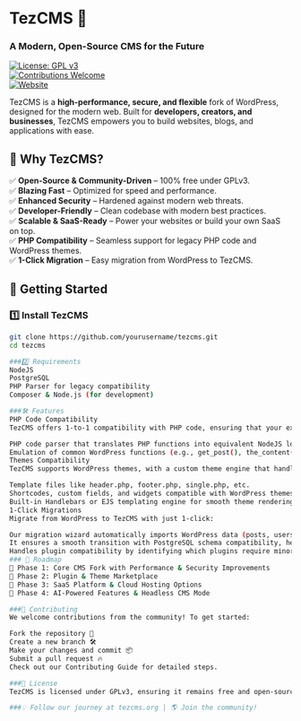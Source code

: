 # TezCMS 🚀  
### A Modern, Open-Source CMS for the Future  

[![License: GPL v3](https://img.shields.io/badge/License-GPLv3-blue.svg)](https://www.gnu.org/licenses/gpl-3.0)  
[![Contributions Welcome](https://img.shields.io/badge/Contributions-Welcome-brightgreen.svg)](#contributing)  
[![Website](https://img.shields.io/badge/Website-tezcms.org-blue)](https://tezcms.org)  

TezCMS is a **high-performance, secure, and flexible** fork of WordPress, designed for the modern web. Built for **developers, creators, and businesses**, TezCMS empowers you to build websites, blogs, and applications with ease.  

## 🌟 Why TezCMS?  
✅ **Open-Source & Community-Driven** – 100% free under GPLv3.  
✅ **Blazing Fast** – Optimized for speed and performance.  
✅ **Enhanced Security** – Hardened against modern web threats.  
✅ **Developer-Friendly** – Clean codebase with modern best practices.  
✅ **Scalable & SaaS-Ready** – Power your websites or build your own SaaS on top.  
✅ **PHP Compatibility** – Seamless support for legacy PHP code and WordPress themes.  
✅ **1-Click Migration** – Easy migration from WordPress to TezCMS.  

## 🚀 Getting Started  
### 1️⃣ Install TezCMS  
```bash
git clone https://github.com/yourusername/tezcms.git
cd tezcms

###2️⃣ Requirements
NodeJS
PostgreSQL
PHP Parser for legacy compatibility
Composer & Node.js (for development)

###🛠️ Features
PHP Code Compatibility
TezCMS offers 1-to-1 compatibility with PHP code, ensuring that your existing WordPress PHP-based code can be used seamlessly. We provide:

PHP code parser that translates PHP functions into equivalent NodeJS logic.
Emulation of common WordPress functions (e.g., get_post(), the_content()) for easy transition.
Themes Compatibility
TezCMS supports WordPress themes, with a custom theme engine that handles:

Template files like header.php, footer.php, single.php, etc.
Shortcodes, custom fields, and widgets compatible with WordPress themes.
Built-in Handlebars or EJS templating engine for smooth theme rendering.
1-Click Migrations
Migrate from WordPress to TezCMS with just 1-click:

Our migration wizard automatically imports WordPress data (posts, users, comments, metadata).
It ensures a smooth transition with PostgreSQL schema compatibility, helping you switch seamlessly from MySQL.
Handles plugin compatibility by identifying which plugins require minor modifications.
### 📌 Roadmap
📌 Phase 1: Core CMS Fork with Performance & Security Improvements
📌 Phase 2: Plugin & Theme Marketplace
📌 Phase 3: SaaS Platform & Cloud Hosting Options
📌 Phase 4: AI-Powered Features & Headless CMS Mode

###🤝 Contributing
We welcome contributions from the community! To get started:

Fork the repository 🍴
Create a new branch 🛠️
Make your changes and commit 📦
Submit a pull request 🔥
Check out our Contributing Guide for detailed steps.

###📜 License
TezCMS is licensed under GPLv3, ensuring it remains free and open-source. See LICENSE for details.

###💡 Follow our journey at tezcms.org | 🌎 Join the community!
